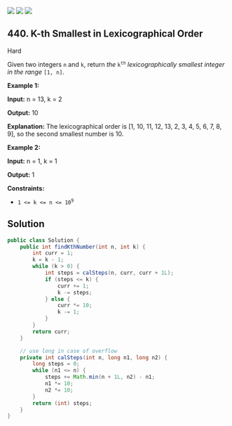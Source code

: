 [![](https://img.shields.io/github/stars/javadev/LeetCode-in-Java?label=Stars&style=flat-square)](https://github.com/javadev/LeetCode-in-Java)
[![](https://img.shields.io/github/forks/javadev/LeetCode-in-Java?label=Fork%20me%20on%20GitHub%20&style=flat-square)](https://github.com/javadev/LeetCode-in-Java/fork)
[![](https://img.shields.io/badge/-LeetCode%20in%20Kotlin-blue?style=flat-square)](https://github.com/javadev/LeetCode-in-Kotlin)

## 440\. K-th Smallest in Lexicographical Order

Hard

Given two integers `n` and `k`, return _the_ <code>k<sup>th</sup></code> _lexicographically smallest integer in the range_ `[1, n]`.

**Example 1:**

**Input:** n = 13, k = 2

**Output:** 10

**Explanation:** The lexicographical order is [1, 10, 11, 12, 13, 2, 3, 4, 5, 6, 7, 8, 9], so the second smallest number is 10. 

**Example 2:**

**Input:** n = 1, k = 1

**Output:** 1 

**Constraints:**

*   <code>1 <= k <= n <= 10<sup>9</sup></code>

## Solution

```java
public class Solution {
    public int findKthNumber(int n, int k) {
        int curr = 1;
        k = k - 1;
        while (k > 0) {
            int steps = calSteps(n, curr, curr + 1L);
            if (steps <= k) {
                curr += 1;
                k -= steps;
            } else {
                curr *= 10;
                k -= 1;
            }
        }
        return curr;
    }

    // use long in case of overflow
    private int calSteps(int n, long n1, long n2) {
        long steps = 0;
        while (n1 <= n) {
            steps += Math.min(n + 1L, n2) - n1;
            n1 *= 10;
            n2 *= 10;
        }
        return (int) steps;
    }
}
```